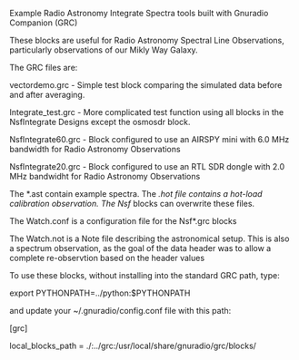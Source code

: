 Example Radio Astronomy Integrate Spectra tools built with Gnuradio Companion (GRC)

These blocks are useful for Radio Astronomy Spectral Line Observations,
particularly observations of our Mikly Way Galaxy.

The GRC files are:

vectordemo.grc - Simple test block comparing the simulated data before and after averaging.

Integrate_test.grc - More complicated test function using all blocks in the NsfIntegrate Designs except
the osmosdr block.

NsfIntegrate60.grc - Block configured to use an AIRSPY mini with 6.0 MHz bandwidth for Radio Astronomy Observations

NsfIntegrate20.grc - Block configured to use an RTL SDR dongle with 2.0 MHz bandwidht for Radio Astronomy Observations

The *.ast contain example spectra.
The *.hot file contains a hot-load calibration observation.  The Nsf* blocks can overwrite these files.

The Watch.conf is a configuration file for the Nsf*.grc blocks

The Watch.not is a Note file describing the astronomical setup.  This is also a spectrum observation,
as the goal of the data header was to allow a complete re-observtion based on the header values

To use these blocks, without installing into the standard GRC path, type:

export PYTHONPATH=../python:$PYTHONPATH

and update your ~/.gnuradio/config.conf file with this path:

[grc]

local_blocks_path = ./:../grc:/usr/local/share/gnuradio/grc/blocks/

